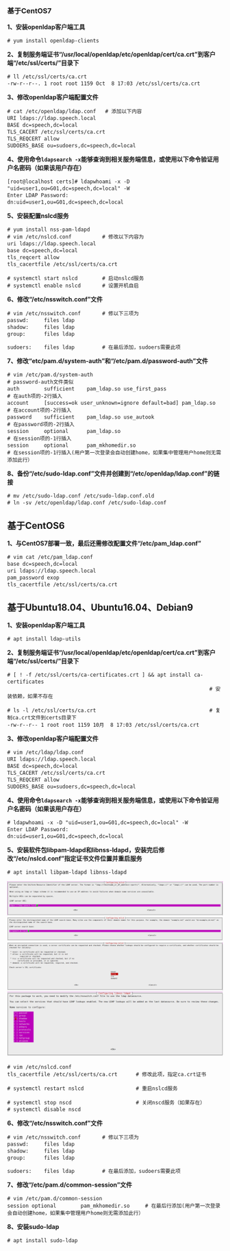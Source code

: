 </p>

### 基于CentOS7
**1、安装openldap客户端工具**
```shell
# yum install openldap-clients
```

**2、复制服务端证书“/usr/local/openldap/etc/openldap/cert/ca.crt”到客户端“/etc/ssl/certs/”目录下**
```shell
# ll /etc/ssl/certs/ca.crt
-rw-r--r--. 1 root root 1159 Oct  8 17:03 /etc/ssl/certs/ca.crt
```

**3、修改openldap客户端配置文件**
```shell
# cat /etc/openldap/ldap.conf   # 添加以下内容
URI ldaps://ldap.speech.local
BASE dc=speech,dc=local
TLS_CACERT /etc/ssl/certs/ca.crt
TLS_REQCERT allow
SUDOERS_BASE ou=sudoers,dc=speech,dc=local
```

**4、使用命令`ldapsearch -x`能够查询到相关服务端信息，或使用以下命令验证用户名密码（如果该用户存在）**
```shell
[root@localhost certs]# ldapwhoami -x -D "uid=user1,ou=G01,dc=speech,dc=local" -W
Enter LDAP Password: 
dn:uid=user1,ou=G01,dc=speech,dc=local
```

**5、安装配置nslcd服务**
```shell
# yum install nss-pam-ldapd
# vim /etc/nslcd.conf          # 修改以下内容为
uri ldaps://ldap.speech.local
base dc=speech,dc=local
tls_reqcert allow
tls_cacertfile /etc/ssl/certs/ca.crt

# systemctl start nslcd        # 启动nslcd服务
# systemctl enable nslcd       # 设置开机自启
```

**6、修改“/etc/nsswitch.conf”文件**
```shell
# vim /etc/nsswitch.conf       # 修以下三项为
passwd:     files ldap
shadow:     files ldap
group:      files ldap
```
```shell
sudoers:    files ldap         # 在最后添加，sudoers需要此项
```

**7、修改“etc/pam.d/system-auth”和“/etc/pam.d/password-auth”文件**
```shell
# vim /etc/pam.d/system-auth                                             # password-auth文件类似
auth        sufficient    pam_ldap.so use_first_pass                     # 在auth项的-2行插入
account     [success=ok user_unknown=ignore default=bad] pam_ldap.so     # 在account项的-2行插入
password    sufficient    pam_ldap.so use_autook                         # 在password项的-2行插入
session     optional      pam_ldap.so                                    # 在session项的-1行插入
session     optional      pam_mkhomedir.so                               # 在session项的-1行插入(用户第一次登录会自动创建home，如果集中管理用户home则无需添加此行）
```

**8、备份“/etc/sudo-ldap.conf”文件并创建到“/etc/openldap/ldap.conf”的链接**
```shell
# mv /etc/sudo-ldap.conf /etc/sudo-ldap.conf.old
# ln -sv /etc/openldap/ldap.conf /etc/sudo-ldap.conf
```


## 基于CentOS6
**1、与CentOS7部署一致，最后还需修改配置文件“/etc/pam_ldap.conf”**
```shell
# vim cat /etc/pam_ldap.conf
base dc=speech,dc=local
uri ldaps://ldap.speech.local
pam_password exop
tls_cacertfile /etc/ssl/certs/ca.crt
```


## 基于Ubuntu18.04、Ubuntu16.04、Debian9
**1、安装openldap客户端工具**
```shell
# apt install ldap-utils
```

**2、复制服务端证书“/usr/local/openldap/etc/openldap/cert/ca.crt”到客户端“/etc/ssl/certs/”目录下**
```shell
# [ ! -f /etc/ssl/certs/ca-certificates.crt ] && apt install ca-certificates
                                                                  # 安装依赖，如果不存在

# ls -l /etc/ssl/certs/ca.crt                                     # 复制ca.crt文件到certs目录下
-rw-r--r-- 1 root root 1159 10月  8 17:03 /etc/ssl/certs/ca.crt

```

**3、修改openldap客户端配置文件**
```shell
# vim /etc/ldap/ldap.conf
URI ldaps://ldap.speech.local
BASE dc=speech,dc=local
TLS_CACERT /etc/ssl/certs/ca.crt
TLS_REQCERT allow
SUDOERS_BASE ou=sudoers,dc=speech,dc=local
```

**4、使用命令`ldapsearch -x`能够查询到相关服务端信息，或使用以下命令验证用户名密码（如果该用户存在）**
```shell
# ldapwhoami -x -D "uid=user1,ou=G01,dc=speech,dc=local" -W
Enter LDAP Password: 
dn:uid=user1,ou=G01,dc=speech,dc=local
```

**5、安装软件包libpam-ldapd和libnss-ldapd，安装完后修改“/etc/nslcd.conf”指定证书文件位置并重启服务**
```shell
# apt install libpam-ldapd libnss-ldapd
```
![](https://github.com/icloudp/LDAP/blob/master/image/ubuntu1.jpg)
![](https://github.com/icloudp/LDAP/blob/master/image/ubuntu2.jpg)
![](https://github.com/icloudp/LDAP/blob/master/image/ubuntu3.jpg)
![](https://github.com/icloudp/LDAP/blob/master/image/ubuntu4.jpg)

```shell
# vim /etc/nslcd.conf
tls_cacertfile /etc/ssl/certs/ca.crt      # 修改此项，指定ca.crt证书

# systemctl restart nslcd                 # 重启nslcd服务

# systemctl stop nscd                     # 关闭nscd服务（如果存在）
# systemctl disable nscd
```

**6、修改“/etc/nsswitch.conf”文件**
```shell
# vim /etc/nsswitch.conf       # 修以下三项为
passwd:     files ldap
shadow:     files ldap
group:      files ldap
```
```shell
sudoers:    files ldap         # 在最后添加，sudoers需要此项
```

**7、修改“/etc/pam.d/common-session”文件**
```shell
# vim /etc/pam.d/common-session
session optional        pam_mkhomedir.so     # 在最后行添加(用户第一次登录会自动创建home，如果集中管理用户home则无需添加此行）
```

**8、安装sudo-ldap**
```shell
# apt install sudo-ldap
```
